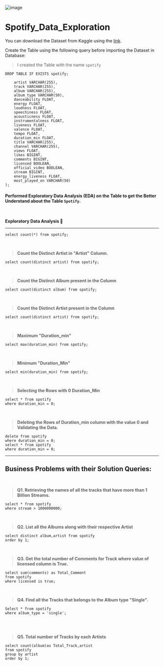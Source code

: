 ![image](https://github.com/user-attachments/assets/e19b73af-10b6-4dce-a6e2-2e6141b52b48)



# Spotify_Data_Exploration

You can download the Dataset from Kaggle using the [link](https://www.kaggle.com/datasets/sandeepkumar7372/spotify-dataset).


Create the Table using the following query before importing the Dataset in Database:

>I created the Table with the name `spotify`

```
DROP TABLE IF EXISTS spotify;
```

```CREATE TABLE spotify (
    artist VARCHAR(255),
    track VARCHAR(255),
    album VARCHAR(255),
    album_type VARCHAR(50),
    danceability FLOAT,
    energy FLOAT,
    loudness FLOAT,
    speechiness FLOAT,
    acousticness FLOAT,
    instrumentalness FLOAT,
    liveness FLOAT,
    valence FLOAT,
    tempo FLOAT,
    duration_min FLOAT,
    title VARCHAR(255),
    channel VARCHAR(255),
    views FLOAT,
    likes BIGINT,
    comments BIGINT,
    licensed BOOLEAN,
    official_video BOOLEAN,
    stream BIGINT,
    energy_liveness FLOAT,
    most_played_on VARCHAR(50)
);
```


#### Performed Exploratory Data Analysis (EDA) on the Table to get the Better Understand about the Table `Spotify`.

<br>

**Exploratory Data Analysis 🔎**

<hr>

```
select count(*) from spotify;
```

<br>

>**Count the Distinct Artist in "Artist" Column.**

```
select count(distinct artist) from spotify;
```

<br>

>**Count the Distinct Album present in the Column**

```
select count(distinct album) from spotify;
```

<br>

>**Count the Distinct Artist present in the Column**

```
select count(distinct artist) from spotify;
```

<br>

>**Maximum "Duration_min"**

```
select max(duration_min) from spotify;
```

<br>

>**Minimum "Duration_Min"**

```
select min(duration_min) from spotify;
```

<br>

>**Selecting the Rows with 0 Duration_Min**

```
select * from spotify
where duration_min = 0;
```

<br>

>**Deleting the Rows of Duration_min column with the value 0 and Validating the Data.**

```
delete from spotify
where duration_min = 0;
select * from spotify
where duration_min = 0;
```

<hr>

## Business Problems with their Solution Queries:

<br>

>**Q1. Retrieving the names of all the tracks that have more than 1 Billion Streams.**

```
select * from spotify
where stream > 1000000000;
```

<br>

>**Q2. List all the Albums along with their respective Artist**

```
select distinct album,artist from spotify
order by 1;
```

<br>

>**Q3. Get the total number of Comments for Track where value of licensed column is True.**

```
select sum(comments) as Total_Comment
from spotify
where licensed is true;
```

<br>

>**Q4. Find all the Tracks that belongs to the Album type "Single".**

```
Select * from spotify 
where album_type = 'single';
```
<br>
<br>

>**Q5. Total number of Tracks by each Artists**

```
select count(album)as Total_Track,artist
from spotify
group by artist
order by 1;
```

